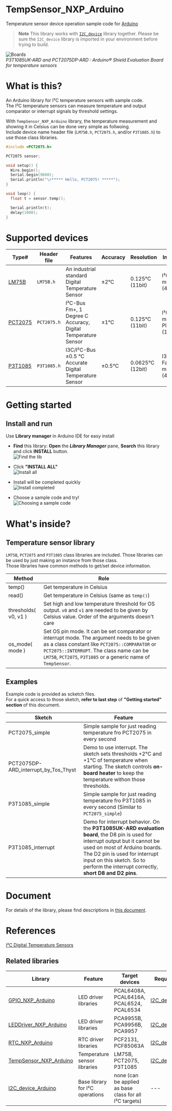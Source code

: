 # TempSensor_NXP_Arduino
Temperature sensor device operation sample code for [Arduino](https://www.arduino.cc) 

> **Note**
This library works with [`I2C_device`](https://github.com/teddokano/I2C_device_Arduino) library together. Please be sure the `I2C_device` library is imported in your environment before trying to build. 

![Boards](https://github.com/teddokano/additional_files/blob/main/TempSensor_NXP_Arduino/TempSensors.jpg)  
_P3T1085UK-ARD and PCT2075DP-ARD : Arduino® Shield Evaluation Board for temperature sensors_

# What is this?
An Arduino library for I²C temperature sensors with sample code.  
The I²C temperature sensors can measure temperature and output comparator or interrupt signals by threshold settings. 

With `TempSensor_NXP_Arduino` library, the temperature measurement and showing it in Celsius can be done very simple as follwoing.  
Include device name header file (`LM75B.h`, `PCT2075.h`, and/or `P3T1085.h`) to use those class libraries. 
```cpp
#include <PCT2075.h>

PCT2075 sensor;

void setup() {
  Wire.begin();
  Serial.begin(9600);
  Serial.println("\r***** Hello, PCT2075! *****");
}

void loop() {
  float t = sensor.temp();

  Serial.println(t);
  delay(1000);
}
```

# Supported devices
Type#|Header file|Features|Accuracy|Resolution|Interface|Evaluation board
---|---|---|---|---|---|---
[LM75B](https://www.nxp.com/products/sensors/ic-digital-temperature-sensors/digital-temperature-sensor-and-thermal-watchdog:LM75B)											|`LM75B.h`		|An industrial standard Digital Temperature Sensor				|±2℃		|0.125℃ (11bit)	|I²C Fast-mode (400KHz)			|---
[PCT2075](https://www.nxp.com/products/sensors/ic-digital-temperature-sensors/ic-bus-fm-plus-1-degree-c-accuracy-digital-temperature-sensor-and-thermal-watchdog:PCT2075)	|`PCT2075.h`	|I²C-Bus Fm+, 1 Degree C Accuracy, Digital Temperature Sensor	|±1℃		|0.125℃ (11bit)	|I²C Fast-mode Plus (1MHz)		|[PCT2075DP-ARD Arduino® Shield - Temperature Sensors](https://www.nxp.com/design/development-boards/analog-toolbox/arduino-shields-solutions/pct2075dp-ard-arduino-shield-temperature-sensors:PCT2075DP-ARD)
[P3T1085](https://www.nxp.com/products/sensors/ic-digital-temperature-sensors/i3c-ic-bus-0-5-c-accurate-digital-temperature-sensor:P3T1085UK)								|`P3T1085.h`	|I3C/I²C-Bus ±0.5 °C Accurate Digital Temperature Sensor		|±0.5℃	|0.0625℃ (12bit)	|I3C / I²C Fast-mode (400KHz)	|[P3T1085UK Arduino® Shield Evaluation Board](https://www.nxp.com/design/development-boards/analog-toolbox/arduino-shields-solutions/p3t1085uk-arduino-shield-evaluation-board:P3T1085UK-ARD)

# Getting started
## Install and run
Use **Library manager** in Arduino IDE for easy install
- **Find** this library: **Open** the _**Library Manager**_ pane, **Search** this library and click **INSTALL** button.  
![Find the lib](https://github.com/teddokano/additional_files/blob/main/TempSensor_NXP_Arduino/LM_install0s.png)

- Click **"INSTALL ALL"**  
![Install all](https://github.com/teddokano/additional_files/blob/main/TempSensor_NXP_Arduino/LM_install1s.png)

- Install will be completed quickly  
![Install completed](https://github.com/teddokano/additional_files/blob/main/TempSensor_NXP_Arduino/LM_install2s.png)

- Choose a sample code and try!  
![Choosing a sample code](https://github.com/teddokano/additional_files/blob/main/TempSensor_NXP_Arduino/LM_install3s.png)

<!--
## 3 steps to start
- **STEP 1**: Get a **.zip file** by "Download ZIP" in this page  
![Download](https://github.com/teddokano/additional_files/blob/main/TempSensor_NXP_Arduino/download.png)  

- **STEP 2**: Adding the **library into your Arduino IDE**, follow instruction of **Importing a .zip Library** part of [Add libraries to Arduino IDE](https://support.arduino.cc/hc/en-us/articles/5145457742236-Add-libraries-to-Arduino-IDE)  
![AddingZip](https://github.com/teddokano/additional_files/blob/main/TempSensor_NXP_Arduino/add_zip.png)  

- **STEP 3**: Try **Using installed libraries** part of [same guide page above](https://support.arduino.cc/hc/en-us/articles/5145457742236-Add-libraries-to-Arduino-IDE)  
![Choosing an example](https://github.com/teddokano/additional_files/blob/main/TempSensor_NXP_Arduino/examples.png)  
-->
# What's inside?
## Temperature sensor library
`LM75B`, `PCT2075` and `P3T1085` class libraries are included. Those libraries can be used by just making an instance from those class.  
Those libraries have common methods to get/set device information.

Method|Role
---|---
temp()					|Get temperature in Celsius
read()					|Get temperature in Celsius (same as `temp()`)
thresholds( v0, v1 )	|Set high and low temperature threshold for OS output. `v0` and `v1` are needed to be given by Celsius value. Order of the arguments doesn't care
os_mode( mode )			|Set OS pin mode. It can be set comparator or interrupt mode. The argument needs to be given as a class constant like `PCT2075::COMPARATOR` or `PCT2075::INTERRUPT`. The class name can be `LM75B`, `PCT2075`, `P3T1085` or a generic name of `TempSensor`.

## Examples
Example code is provided as scketch files.  
For a quick access to those sketch, **refer to last step** of **"Getting started" section** of this document. 

Sketch|Feature
---|---
PCT2075_simple							|Simple sample for just reading temperature fro PCT2075 in every second
PCT2075DP-ARD_interrupt_by_Tos_Thyst	|Demo to use interrupt. The sketch sets thresholds +2℃ and +1℃ of temperature when starting. The sketch controls **on-board heater** to keep the temperature withon those thresholds.
P3T1085_simple							|Simple sample for just reading temperature fro P3T1085 in every second (Similar to `PCT2075_simple`)
P3T1085_interrupt						|Demo for interrupt behavior. On the **P3T1085UK-ARD evaluation board**, the D8 pin is used for interrupt output but it cannot be used on most of Arduino boards. The D2 pin is used for interrupt input on this sketch. So to perform the interrupt correctly, **short D8 and D2 pins**. 

# Document
For details of the library, please find descriptions in [this document](https://teddokano.github.io/TempSensor_NXP_Arduino/annotated.html).

# References
[I²C Digital Temperature Sensors](https://www.nxp.com/products/sensors/ic-digital-temperature-sensors:MC_31128)

## Related libraries
Library|Feature|Target devices|Required library
---|---|---|---
[GPIO_NXP_Arduino](https://github.com/teddokano/GPIO_NXP_Arduino)				|LED driver libraries				|PCAL6408A, PCAL6416A, PCAL6524, PCAL6534	|[I2C_device_Arduino](https://github.com/teddokano/I2C_device_Arduino)
[LEDDriver_NXP_Arduino](https://github.com/teddokano/LEDDriver_NXP_Arduino)		|LED driver libraries				|PCA9955B, PCA9956B, PCA9957	|[I2C_device_Arduino](https://github.com/teddokano/I2C_device_Arduino)
[RTC_NXP_Arduino](https://github.com/teddokano/RTC_NXP_Arduino)					|RTC driver libraries				|PCF2131, PCF85063A				|[I2C_device_Arduino](https://github.com/teddokano/I2C_device_Arduino)
[TempSensor_NXP_Arduino](https://github.com/teddokano/TempSensor_NXP_Arduino)	|Temperature sensor libraries		|LM75B, PCT2075, P3T1085		|[I2C_device_Arduino](https://github.com/teddokano/I2C_device_Arduino)
[I2C_device_Arduino](https://github.com/teddokano/I2C_device_Arduino)			|Base library for I²C operations	|none (can be applied as base class for all I²C targets)|---
